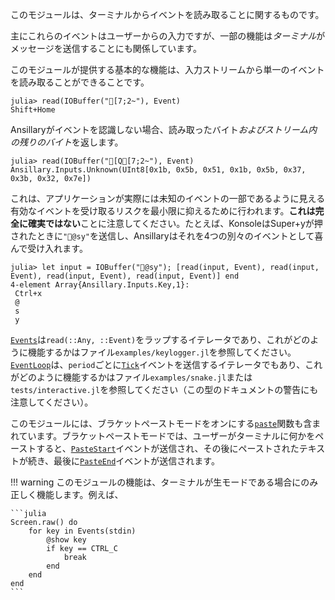 このモジュールは、ターミナルからイベントを読み取ることに関するものです。

主にこれらのイベントはユーザーからの入力ですが、一部の機能は*ターミナル*がメッセージを送信することにも関係しています。

このモジュールが提供する基本的な機能は、入力ストリームから単一のイベントを読み取ることができることです。

```jldoctest
julia> read(IOBuffer("[7;2~"), Event)
Shift+Home
```

Ansillaryがイベントを認識しない場合、読み取ったバイト*およびストリーム内の残りのバイト*を返します。

```jldoctest
julia> read(IOBuffer("[Q[7;2~"), Event)
Ansillary.Inputs.Unknown(UInt8[0x1b, 0x5b, 0x51, 0x1b, 0x5b, 0x37, 0x3b, 0x32, 0x7e])
```

これは、アプリケーションが実際には未知のイベントの一部であるように見える有効なイベントを受け取るリスクを最小限に抑えるために行われます。**これは完全に確実ではない**ことに注意してください。たとえば、KonsoleはSuper+yが押されたときに`"@sy"`を送信し、Ansillaryはそれを4つの別々のイベントとして喜んで受け入れます。

```jldoctest
julia> let input = IOBuffer("@sy"); [read(input, Event), read(input, Event), read(input, Event), read(input, Event)] end
4-element Array{Ansillary.Inputs.Key,1}:
 Ctrl+x
 @
 s
 y
```

[`Events`](@ref)は`read(::Any, ::Event)`をラップするイテレータであり、これがどのように機能するかはファイル`examples/keylogger.jl`を参照してください。[`EventLoop`](@ref)は、`period`ごとに[`Tick`](@ref)イベントを送信するイテレータでもあり、これがどのように機能するかはファイル`examples/snake.jl`または`tests/interactive.jl`を参照してください（この型のドキュメントの警告にも注意してください）。

このモジュールには、ブラケットペーストモードをオンにする[`paste`](@ref)関数も含まれています。ブラケットペーストモードでは、ユーザーがターミナルに何かをペーストすると、[`PasteStart`](@ref)イベントが送信され、その後にペーストされたテキストが続き、最後に[`PasteEnd`](@ref)イベントが送信されます。

!!! warning
    このモジュールの機能は、ターミナルが生モードである場合にのみ正しく機能します。例えば、

    ```julia
    Screen.raw() do
    	for key in Events(stdin)
    		@show key
    		if key == CTRL_C
    			break
    		end
    	end
    end
    ```

